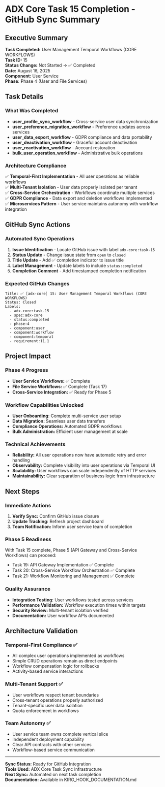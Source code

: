 # ADX Core Task 15 Completion - GitHub Sync Summary

## Executive Summary

**Task Completed:** User Management Temporal Workflows (CORE WORKFLOWS)  
**Task ID:** 15  
**Status Change:** Not Started → ✅ Completed  
**Date:** August 16, 2025  
**Component:** User Service  
**Phase:** Phase 4 (User and File Services)

## Task Details

### What Was Completed
- **user_profile_sync_workflow** - Cross-service user data synchronization
- **user_preference_migration_workflow** - Preference updates across services  
- **user_data_export_workflow** - GDPR compliance and data portability
- **user_deactivation_workflow** - Graceful account deactivation
- **user_reactivation_workflow** - Account restoration
- **bulk_user_operation_workflow** - Administrative bulk operations

### Architecture Compliance
✅ **Temporal-First Implementation** - All user operations as reliable workflows  
✅ **Multi-Tenant Isolation** - User data properly isolated per tenant  
✅ **Cross-Service Orchestration** - Workflows coordinate multiple services  
✅ **GDPR Compliance** - Data export and deletion workflows implemented  
✅ **Microservices Pattern** - User service maintains autonomy with workflow integration

## GitHub Sync Actions

### Automated Sync Operations
1. **Issue Identification** - Locate GitHub issue with label `adx-core:task-15`
2. **Status Update** - Change issue state from `open` to `closed`
3. **Title Update** - Add ✅ completion indicator to issue title
4. **Label Management** - Update labels to include `status:completed`
5. **Completion Comment** - Add timestamped completion notification

### Expected GitHub Changes
```
Title: ✅ [adx-core] 15: User Management Temporal Workflows (CORE WORKFLOWS)
Status: Closed
Labels: 
  - adx-core:task-15
  - spec:adx-core  
  - status:completed
  - phase:4
  - component:user
  - component:workflow
  - component:temporal
  - requirement:11.1
```

## Project Impact

### Phase 4 Progress
- **User Service Workflows:** ✅ Complete
- **File Service Workflows:** ✅ Complete (Task 17)
- **Cross-Service Integration:** ✅ Ready for Phase 5

### Workflow Capabilities Unlocked
- **User Onboarding:** Complete multi-service user setup
- **Data Migration:** Seamless user data transfers
- **Compliance Operations:** Automated GDPR workflows
- **Bulk Administration:** Efficient user management at scale

### Technical Achievements
- **Reliability:** All user operations now have automatic retry and error handling
- **Observability:** Complete visibility into user operations via Temporal UI
- **Scalability:** User workflows can scale independently of HTTP services
- **Maintainability:** Clear separation of business logic from infrastructure

## Next Steps

### Immediate Actions
1. **Verify Sync:** Confirm GitHub issue closure
2. **Update Tracking:** Refresh project dashboard
3. **Team Notification:** Inform user service team of completion

### Phase 5 Readiness
With Task 15 complete, Phase 5 (API Gateway and Cross-Service Workflows) can proceed:
- Task 19: API Gateway Implementation ✅ Complete
- Task 20: Cross-Service Workflow Orchestration ✅ Complete  
- Task 21: Workflow Monitoring and Management ✅ Complete

### Quality Assurance
- **Integration Testing:** User workflows tested across services
- **Performance Validation:** Workflow execution times within targets
- **Security Review:** Multi-tenant isolation verified
- **Documentation:** User workflow APIs documented

## Architecture Validation

### Temporal-First Compliance ✅
- All complex user operations implemented as workflows
- Simple CRUD operations remain as direct endpoints
- Workflow compensation logic for rollbacks
- Activity-based service interactions

### Multi-Tenant Support ✅  
- User workflows respect tenant boundaries
- Cross-tenant operations properly authorized
- Tenant-specific user data isolation
- Quota enforcement in workflows

### Team Autonomy ✅
- User service team owns complete vertical slice
- Independent deployment capability
- Clear API contracts with other services
- Workflow-based service communication

---

**Sync Status:** Ready for GitHub Integration  
**Tools Used:** ADX Core Task Sync Infrastructure  
**Next Sync:** Automated on next task completion  
**Documentation:** Available in KIRO_HOOK_DOCUMENTATION.md
